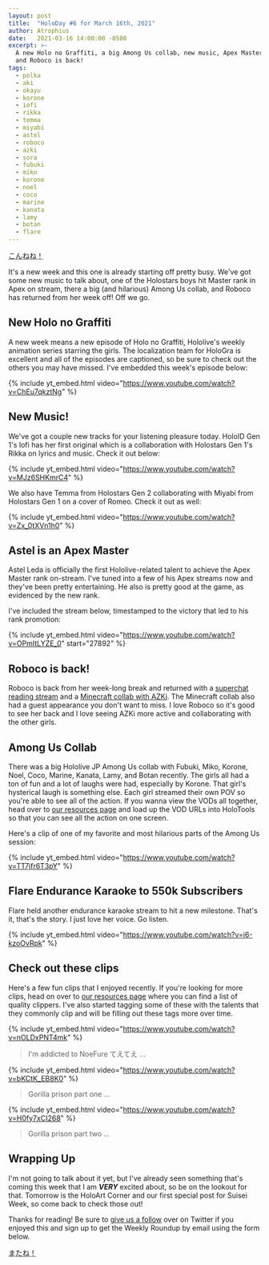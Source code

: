 ```yaml
---
layout: post
title:  "HoloDay #6 for March 16th, 2021"
author: Atrophius
date:   2021-03-16 14:00:00 -0500
excerpt: >-
  A new Holo no Graffiti, a big Among Us collab, new music, Apex Master Astel,
  and Roboco is back!
tags:
  - polka
  - aki
  - okayu
  - korone
  - iofi
  - rikka
  - temma
  - miyabi
  - astel
  - roboco
  - azki
  - sora
  - fubuki
  - miko
  - korone
  - noel
  - coco
  - marine
  - kanata
  - lamy
  - botan
  - flare
---
```


<abbr title="Kon-nene! (Nene's greeting)">こんねね！</abbr>

It's a new week and this one is already starting off pretty busy. We've got some
new music to talk about, one of the Holostars boys hit Master rank in Apex on
stream, there a big (and hilarious) Among Us collab, and Roboco has returned
from her week off! Off we go.

## New Holo no Graffiti

A new week means a new episode of Holo no Graffiti, Hololive's weekly animation
series starring the girls. The localization team for HoloGra is excellent and
all of the episodes are captioned, so be sure to check out the others you may
have missed. I've embedded this week's episode below:

{% include yt_embed.html video="https://www.youtube.com/watch?v=ChEu7qkztNg" %}

## New Music!

We've got a couple new tracks for your listening pleasure today. HoloID Gen 1's
Iofi has her first original which is a collaboration with Holostars Gen 1's
Rikka on lyrics and music. Check it out below:

{% include yt_embed.html video="https://www.youtube.com/watch?v=MJz6SHKmrC4" %}

We also have Temma from Holostars Gen 2 collaborating with Miyabi from Holostars
Gen 1 on a cover of Romeo. Check it out as well:

{% include yt_embed.html video="https://www.youtube.com/watch?v=Zx_0tXVn1h0" %}

## Astel is an Apex Master

Astel Leda is officially the first Hololive-related talent to achieve the Apex
Master rank on-stream. I've tuned into a few of his Apex streams now and they've
been pretty entertaining. He also is pretty good at the game, as evidenced by
the new rank.

I've included the stream below, timestamped to the victory that led to his rank
promotion:

{% include yt_embed.html video="https://www.youtube.com/watch?v=OPmItLYZE_0" start="27892" %}

## Roboco is back!

Roboco is back from her week-long break and returned with a
[superchat reading stream][RoboSupas] and a
[Minecraft collab with AZKi][RoboAZMC]. The Minecraft collab also had a guest
appearance you don't want to miss. I love Roboco so it's good to see her back
and I love seeing AZKi more active and collaborating with the other girls.

## Among Us Collab

There was a big Hololive JP Among Us collab with Fubuki, Miko, Korone, Noel,
Coco, Marine, Kanata, Lamy, and Botan recently. The girls all had a ton of fun
and a lot of laughs were had, especially by Korone. That girl's hysterical laugh
is something else. Each girl streamed their own POV so you're able to see all
of the action. If you wanna view the VODs all together, head over to
[our resources page][TWIHLResources] and load up the VOD URLs into HoloTools so
that you can see all the action on one screen.

Here's a clip of one of my favorite and most hilarious parts of the Among Us
session:

{% include yt_embed.html video="https://www.youtube.com/watch?v=TT7jfr6T3pY" %}

## Flare Endurance Karaoke to 550k Subscribers

Flare held another endurance karaoke stream to hit a new milestone. That's it,
that's the story. I just love her voice. Go listen.

{% include yt_embed.html video="https://www.youtube.com/watch?v=i6-kzoOvRpk" %}

## Check out these clips

Here's a few fun clips that I enjoyed recently. If you're looking for more
clips, head on over to [our resources page][TWIHLResources] where you can find
a list of quality clippers. I've also started tagging some of these with the
talents that they commonly clip and will be filling out these tags more over
time.

{% include yt_embed.html video="https://www.youtube.com/watch?v=nOLDxPNT4mk" %}

> I'm addicted to NoeFure てえてえ ...

{% include yt_embed.html video="https://www.youtube.com/watch?v=bKCtK_EB8K0" %}

> Gorilla prison part one ...

{% include yt_embed.html video="https://www.youtube.com/watch?v=H0fy7xCI268" %}

> Gorilla prison part two ...

## Wrapping Up

I'm not going to talk about it yet, but I've already seen something that's
coming this week that I am ***VERY*** excited about, so be on the lookout for
that. Tomorrow is the HoloArt Corner and our first special post for Suisei Week,
so come back to check those out!

Thanks for reading! Be sure to [give us a follow][TWIHLTwitter] over on Twitter
if you enjoyed this and sign up to get the Weekly Roundup by email using the
form below.

<abbr title="See you!">またね！</abbr>

[RoboAZMC]: <https://www.youtube.com/watch?v=6QzN_Bo4-FM>
[RoboSupas]: <https://www.youtube.com/watch?v=MW9dDdaLuxI>
[TWIHLTwitter]: <https://twitter.com/WeekInHololive>
[TWIHLResources]: </resources>
